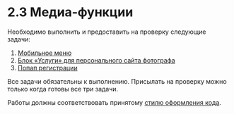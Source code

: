 # 2.3 Медиа-функции

Необходимо выполнить и предоставить на проверку следующие задачи:

1. [Мобильное меню](./mobile-menu/)
2. [Блок «Услуги» для персонального сайта фотографа](./services-block/)
3. [Попап регистрации](./popup/)

Все задачи обязательны к выполнению. Присылать на проверку можно только когда готовы все три задачи.

Работы должны соответствовать принятому [стилю оформления кода](https://github.com/netology-code/codestyle/tree/master/css).
